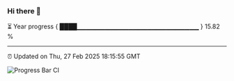 ### Hi there 👋

⏳ Year progress { ████▁▁▁▁▁▁▁▁▁▁▁▁▁▁▁▁▁▁▁▁▁▁▁▁▁▁ } 15.82 %

---

⏰ Updated on Thu, 27 Feb 2025 18:15:55 GMT

![Progress Bar CI](https://github.com/code-lakshay/GitHub-Actions-Demo/workflows/Progress%20Bar%20CI/badge.svg)
